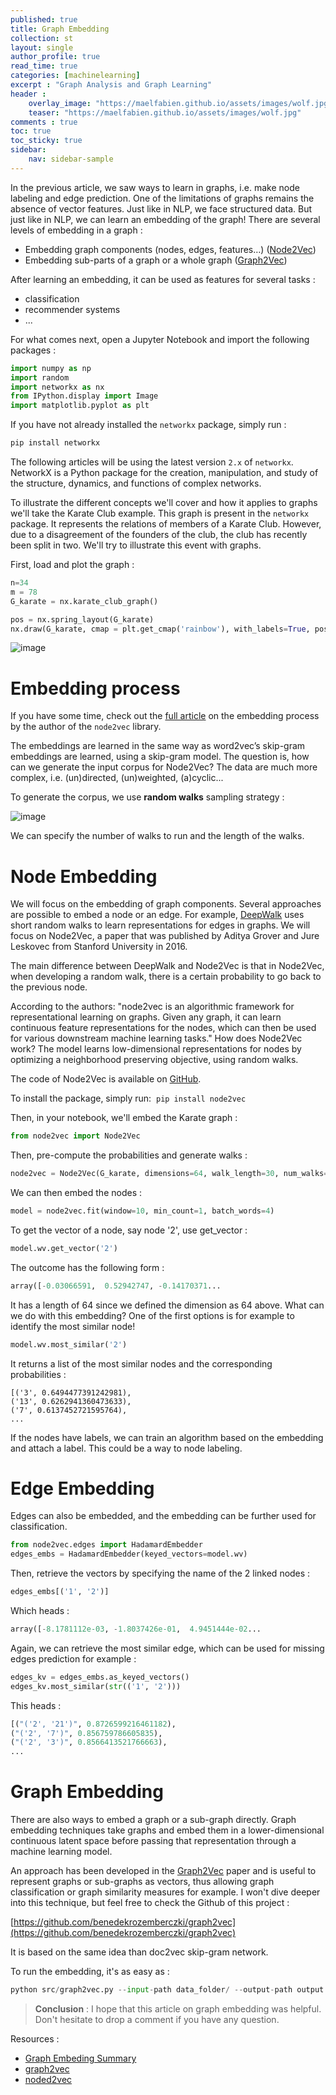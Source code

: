 ```yaml
---
published: true
title: Graph Embedding
collection: st
layout: single
author_profile: true
read_time: true
categories: [machinelearning]
excerpt : "Graph Analysis and Graph Learning"
header :
    overlay_image: "https://maelfabien.github.io/assets/images/wolf.jpg"
    teaser: "https://maelfabien.github.io/assets/images/wolf.jpg"
comments : true
toc: true
toc_sticky: true
sidebar:
    nav: sidebar-sample
---
```


In the previous article, we saw ways to learn in graphs, i.e. make node labeling and edge prediction. One of the limitations of graphs remains the absence of vector features. Just like in NLP, we face structured data. But just like in NLP, we can learn an embedding of the graph! There are several levels of embedding in a graph :
- Embedding graph components (nodes, edges, features…) ([Node2Vec](https://snap.stanford.edu/node2vec/))
- Embedding sub-parts of a graph or a whole graph ([Graph2Vec](https://arxiv.org/abs/1707.05005))

After learning an embedding, it can be used as features for several tasks :
- classification
- recommender systems
- ...

<script type="text/javascript" async
    src="https://cdn.mathjax.org/mathjax/latest/MathJax.js?config=TeX-MML-AM_CHTML">
</script>

For what comes next, open a Jupyter Notebook and import the following packages :

```python
import numpy as np
import random
import networkx as nx
from IPython.display import Image
import matplotlib.pyplot as plt
```

If you have not already installed the `networkx` package, simply run :

```bash
pip install networkx
```

The following articles will be using the latest version  `2.x` of  `networkx`. NetworkX is a Python package for the creation, manipulation, and study of the structure, dynamics, and functions of complex networks.

To illustrate the different concepts we'll cover and how it applies to graphs we'll take the Karate Club example. This graph is present in the `networkx` package. It represents the relations of members of a Karate Club. However, due to a disagreement of the founders of the club, the club has recently been split in two. We'll try to illustrate this event with graphs. 

First, load and plot the graph :

```python
n=34
m = 78
G_karate = nx.karate_club_graph()

pos = nx.spring_layout(G_karate)
nx.draw(G_karate, cmap = plt.get_cmap('rainbow'), with_labels=True, pos=pos)
```

![image](https://maelfabien.github.io/assets/images/karate.jpg)

# Embedding process

If you have some time, check out the [full article](https://towardsdatascience.com/node2vec-embeddings-for-graph-data-32a866340fef) on the embedding process by the author of the `node2vec` library.

The embeddings are learned in the same way as word2vec’s skip-gram embeddings are learned, using a skip-gram model. The question is, how can we generate the input corpus for Node2Vec? The data are much more complex, i.e. (un)directed, (un)weighted, (a)cyclic... 

To generate the corpus, we use **random walks** sampling strategy :

![image](https://maelfabien.github.io/assets/images/g_embed.jpg)

We can specify the number of walks to run and the length of the walks. 

# Node Embedding

We will focus on the embedding of graph components. Several approaches are possible to embed a node or an edge. For example, [DeepWalk](http://www.perozzi.net/projects/deepwalk/) uses short random walks to learn representations for edges in graphs. We will focus on Node2Vec, a paper that was published by Aditya Grover and Jure Leskovec from Stanford University in 2016.

The main difference between DeepWalk and Node2Vec is that in Node2Vec, when developing a random walk, there is a certain probability to go back to the previous node.

According to the authors: "node2vec is an algorithmic framework for representational learning on graphs. Given any graph, it can learn continuous feature representations for the nodes, which can then be used for various downstream machine learning tasks."
How does Node2Vec work? The model learns low-dimensional representations for nodes by optimizing a neighborhood preserving objective, using random walks. 

The code of Node2Vec is available on [GitHub](https://github.com/eliorc/node2vec).

To install the package, simply run:  `pip install node2vec`

Then, in your notebook, we'll embed the Karate graph :

```python
from node2vec import Node2Vec
```

Then, pre-compute the probabilities and generate walks :

```python
node2vec = Node2Vec(G_karate, dimensions=64, walk_length=30, num_walks=200, workers=4)
```

We can then embed the nodes :

```python
model = node2vec.fit(window=10, min_count=1, batch_words=4)
```

To get the vector of a node, say node '2', use get_vector :

```python
model.wv.get_vector('2')
```

The outcome has the following form :

```python
array([-0.03066591,  0.52942747, -0.14170371...
```

It has a length of 64 since we defined the dimension as 64 above. What can we do with this embedding? One of the first options is for example to identify the most similar node!

```python
model.wv.most_similar('2')
```

It returns a list of the most similar nodes and the corresponding probabilities :

```
[('3', 0.6494477391242981),
('13', 0.6262941360473633),
('7', 0.6137452721595764),
...
```

If the nodes have labels, we can train an algorithm based on the embedding and attach a label. This could be a way to node labeling.

# Edge Embedding

Edges can also be embedded, and the embedding can be further used for classification.

```python
from node2vec.edges import HadamardEmbedder
edges_embs = HadamardEmbedder(keyed_vectors=model.wv)
```

Then, retrieve the vectors by specifying the name of the 2 linked nodes :
```python
edges_embs[('1', '2')]
```

Which heads :

```python
array([-8.1781112e-03, -1.8037426e-01,  4.9451444e-02...
```

Again, we can retrieve the most similar edge, which can be used for missing edges prediction for example :

```python
edges_kv = edges_embs.as_keyed_vectors()
edges_kv.most_similar(str(('1', '2')))
```

This heads :

```python
[("('2', '21')", 0.8726599216461182),
("('2', '7')", 0.856759786605835),
("('2', '3')", 0.8566413521766663),
...
```

# Graph Embedding

There are also ways to embed a graph or a sub-graph directly. Graph embedding techniques take graphs and embed them in a lower-dimensional continuous latent space before passing that representation through a machine learning model.

An approach has been developed in the [Graph2Vec](https://arxiv.org/abs/1707.05005) paper and is useful to represent graphs or sub-graphs as vectors, thus allowing graph classification or graph similarity measures for example. I won't dive deeper into this technique, but feel free to check the Github of this project :

[https://github.com/benedekrozemberczki/graph2vec](https://github.com/benedekrozemberczki/graph2vec)


It is based on the same idea than doc2vec skip-gram network.

To run the embedding, it's as easy as :
```python
python src/graph2vec.py --input-path data_folder/ --output-path output.csv
```

> **Conclusion** : I hope that this article on graph embedding was helpful. Don't hesitate to drop a comment if you have any question.

Resources :
- [Graph Embeding Summary](https://towardsdatascience.com/graph-embeddings-the-summary-cc6075aba007)
- [graph2vec](https://github.com/benedekrozemberczki/graph2vec)
- [noded2vec](https://github.com/eliorc/node2vec)
